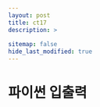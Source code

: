 ```yaml
---
layout: post
title: ct17
description: >
  
sitemap: false
hide_last_modified: true
---
```

# 파이썬 입출력
